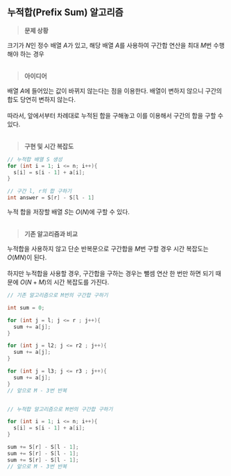 ## 누적합(Prefix Sum) 알고리즘

>  **문제 상황**

크기가 $N$인 정수 배열 $A$가 있고, 해당 배열 $A$를 사용하여 구간합 연산을 최대 $M$번 수행해야 하는 경우
<br><br>

> **아이디어**

배열 $A$에 들어있는 값이 바뀌지 않는다는 점을 이용한다. 배열이 변하지 않으니 구간의 합도 당연히 변하지 않는다. 
<br><br>
따라서, 앞에서부터 차례대로 누적된 합을 구해놓고 이를 이용해서 구간의 합을 구할 수 있다.
<br><br>

> **구현 및 시간 복잡도**

```java
// 누적합 배열 S 생성
for (int i = 1; i <= n; i++){
  s[i] = s[i - 1] + a[i];
}

// 구간 l, r의 합 구하기
int answer = S[r] - S[l - 1]
```

누적 합을 저장할 배열 $S$는 $O(N)$에 구할 수 있다.
<br><br>

> **기존 알고리즘과 비교**

누적합을 사용하지 않고 단순 반복문으로 구간합을 $M$번 구할 경우 시간 복잡도는 $O(MN)$이 된다.
<br><br>
하지만 누적합을 사용할 경우, 구간합을 구하는 경우는 뺄셈 연산 한 번만 하면 되기 때문에 $O(N + M)$의 시간 복잡도를 가진다.

```java
// 기존 알고리즘으로 M번의 구간합 구하기

int sum = 0;

for (int j = l; j <= r ; j++){
  sum += a[j];
}

for (int j = l2; j <= r2 ; j++){
  sum += a[j];
}

for (int j = l3; j <= r3 ; j++){
  sum += a[j];
}
// 앞으로 M - 3번 반복


// 누적합 알고리즘으로 M번의 구간합 구하기

for (int i = 1; i <= n; i++){
  s[i] = s[i - 1] + a[i];
}

sum += S[r] - S[l - 1];
sum += S[r] - S[l - 1];
sum += S[r] - S[l - 1];
// 앞으로 M - 3번 반복
```

